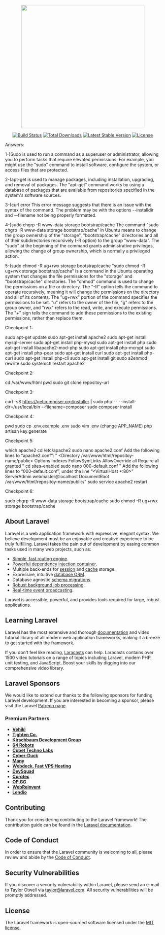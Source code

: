 <p align="center"><a href="https://laravel.com" target="_blank"><img src="https://raw.githubusercontent.com/laravel/art/master/logo-lockup/5%20SVG/2%20CMYK/1%20Full%20Color/laravel-logolockup-cmyk-red.svg" width="400"></a></p>

<p align="center">
<a href="https://travis-ci.org/laravel/framework"><img src="https://travis-ci.org/laravel/framework.svg" alt="Build Status"></a>
<a href="https://packagist.org/packages/laravel/framework"><img src="https://img.shields.io/packagist/dt/laravel/framework" alt="Total Downloads"></a>
<a href="https://packagist.org/packages/laravel/framework"><img src="https://img.shields.io/packagist/v/laravel/framework" alt="Latest Stable Version"></a>
<a href="https://packagist.org/packages/laravel/framework"><img src="https://img.shields.io/packagist/l/laravel/framework" alt="License"></a>
</p>

Answers:

1-)Sudo is used to run a command as a superuser or administrator,
allowing you to perform tasks that require elevated permissions.
For example, you might use the "sudo" command to install software, configure the system, or access files that are protected.

2-)apt-get is used to manage packages, including installation, upgrading, and removal of packages.
The "apt-get" command works by using a database of packages that are available from repositories specified in the system's software sources.

3-)curl error This error message suggests that there is an issue with the syntax of the command. 
The problem may be with the options --installdir and --filename not being properly formatted.

4-)sudo chgrp -R www-data storage bootstrap/cache
The command "sudo chgrp -R www-data storage bootstrap/cache" in Ubuntu means to change the group ownership of the "storage", "bootstrap/cache" directories and all of
their subdirectories recursively (-R option) to the group "www-data". The "sudo" at the beginning of the command grants administrative privileges, allowing the change
of group ownership, which is normally a privileged action.

5-)sudo chmod -R ug+rwx storage bootstrap/cache
"sudo chmod -R ug+rwx storage bootstrap/cache" is a command in the Ubuntu operating system that changes the file permissions for the "storage" and "bootstrap/cache"
directories.
The "chmod" command is used to change the permissions on a file or directory. The "-R" option tells the command to operate recursively, meaning it will change the
permissions on the directory and all of its contents.
The "ug+rwx" portion of the command specifies the permissions to be set. "u" refers to the owner of the file, "g" refers to the group owner, and "rwx" refers to the
read, write, and execute permissions. The "+" sign tells the command to add these permissions to the existing permissions, rather than replace them.

Checkpoint 1:

sudo apt-get update
sudo apt-get install apache2
sudo apt-get install mysql-server
sudo apt-get install php-mysql
sudo apt-get install php
sudo apt-get install libapache2-mod-php
sudo apt-get install php-mcrypt
sudo apt-get install php-pear
sudo apt-get install curl
sudo apt-get install php-curl
sudo apt-get install php-cli
sudo apt-get install git
sudo a2enmod rewrite
sudo systemctl restart apache2

Checkpoint 2:

cd /var/www/html
pwd
sudo git clone repositoy-url

Checkpoint 3:

curl -sS https://getcomposer.org/installer | sudo php -- --install-dir=/usr/local/bin --filename=composer
sudo composer install

Checkpoint 4:

pwd sudo cp .env.example .env sudo vim .env (change APP_NAME)
php artisan key:generate

Checkpoint 5:

which apache2
cd /etc/apache2
sudo nano apache2.conf
Add the following lines to “apache2.conf”: " <Directory /var/www/html/repositoy-name/public> Options Indexes FollowSymLinks AllowOverride all Require all granted "
cd sites-enabled sudo nano 000-default.conf
" Add the following lines to “000-default.conf”, under the line “<VirtualHost *:80>” ServerAdmin webmaster@localhost DocumentRoot /var/www/html/repositoy-name/public/"
sudo service apache2 restart

Checkpoint 6:

sudo chgrp -R www-data storage bootstrap/cache
sudo chmod -R ug+rwx storage bootstrap/cache

## About Laravel

Laravel is a web application framework with expressive, elegant syntax. We believe development must be an enjoyable and creative experience to be truly fulfilling. Laravel takes the pain out of development by easing common tasks used in many web projects, such as:

- [Simple, fast routing engine](https://laravel.com/docs/routing).
- [Powerful dependency injection container](https://laravel.com/docs/container).
- Multiple back-ends for [session](https://laravel.com/docs/session) and [cache](https://laravel.com/docs/cache) storage.
- Expressive, intuitive [database ORM](https://laravel.com/docs/eloquent).
- Database agnostic [schema migrations](https://laravel.com/docs/migrations).
- [Robust background job processing](https://laravel.com/docs/queues).
- [Real-time event broadcasting](https://laravel.com/docs/broadcasting).

Laravel is accessible, powerful, and provides tools required for large, robust applications.

## Learning Laravel

Laravel has the most extensive and thorough [documentation](https://laravel.com/docs) and video tutorial library of all modern web application frameworks, making it a breeze to get started with the framework.

If you don't feel like reading, [Laracasts](https://laracasts.com) can help. Laracasts contains over 1500 video tutorials on a range of topics including Laravel, modern PHP, unit testing, and JavaScript. Boost your skills by digging into our comprehensive video library.

## Laravel Sponsors

We would like to extend our thanks to the following sponsors for funding Laravel development. If you are interested in becoming a sponsor, please visit the Laravel [Patreon page](https://patreon.com/taylorotwell).

### Premium Partners

- **[Vehikl](https://vehikl.com/)**
- **[Tighten Co.](https://tighten.co)**
- **[Kirschbaum Development Group](https://kirschbaumdevelopment.com)**
- **[64 Robots](https://64robots.com)**
- **[Cubet Techno Labs](https://cubettech.com)**
- **[Cyber-Duck](https://cyber-duck.co.uk)**
- **[Many](https://www.many.co.uk)**
- **[Webdock, Fast VPS Hosting](https://www.webdock.io/en)**
- **[DevSquad](https://devsquad.com)**
- **[Curotec](https://www.curotec.com/services/technologies/laravel/)**
- **[OP.GG](https://op.gg)**
- **[WebReinvent](https://webreinvent.com/?utm_source=laravel&utm_medium=github&utm_campaign=patreon-sponsors)**
- **[Lendio](https://lendio.com)**

## Contributing

Thank you for considering contributing to the Laravel framework! The contribution guide can be found in the [Laravel documentation](https://laravel.com/docs/contributions).

## Code of Conduct

In order to ensure that the Laravel community is welcoming to all, please review and abide by the [Code of Conduct](https://laravel.com/docs/contributions#code-of-conduct).

## Security Vulnerabilities

If you discover a security vulnerability within Laravel, please send an e-mail to Taylor Otwell via [taylor@laravel.com](mailto:taylor@laravel.com). All security vulnerabilities will be promptly addressed.

## License

The Laravel framework is open-sourced software licensed under the [MIT license](https://opensource.org/licenses/MIT).
